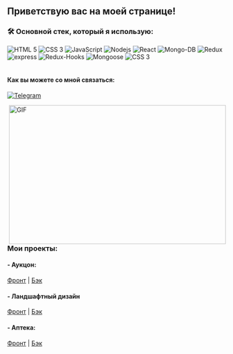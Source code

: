 <h2>
  Приветствую вас на моей странице!
</h2>

<div>

<h3>🛠️ Основной стек, который я использую:</h3>
<div>
<img alt="HTML 5" src="https://img.shields.io/badge/HTML5-E34F26?style=for-the-badge&logo=html5&logoColor=white">
 <img alt="CSS 3" src="https://img.shields.io/badge/CSS3-1572B6?style=for-the-badge&logo=css3&logoColor=white">
 <img alt="JavaScript" src="https://img.shields.io/badge/-JavaScript-yellow?style=for-the-badge&logo=JavaScript&logoColor=white" />
 <img alt="Nodejs" src="https://img.shields.io/badge/-Nodejs-43853d?style=for-the-badge&logo=Node.js&logoColor=white" />
 <img alt="React" src="https://img.shields.io/badge/-React-45b8d8?style=for-the-badge&logo=react&logoColor=white" />
 <img alt="Mongo-DB" src="https://img.shields.io/badge/-Mongo_DB-red?style=for-the-badge&logo=MongoDB&logoColor=black" />
 <img alt="Redux" src="https://img.shields.io/badge/-Redux-430098?style=for-the-badge&logo=redux&logoColor=white" />
 <br>
 <img alt="express" src="https://img.shields.io/badge/express-green?style=for-the-badge&logo=express">
 <img alt="Redux-Hooks" src="https://img.shields.io/badge/-React_Hooks-430098?style=for-the-badge&logo=Redux&logoColor=white" />
 <img alt="Mongoose" src="https://img.shields.io/badge/mongoose-green?style=for-the-badge&logo=mongoose">
 <img alt="CSS 3" src="https://img.shields.io/badge/-Webpack-blue?style=for-the-badge">
 
 </div>
</div>

<br>

<h4>Как вы можете со мной связаться:</h4>

[![Telegram](https://img.shields.io/badge/-Telegram-black?style=for-the-badge&logo=Telegram)](https://t.me/iammovsar)



<img align="right" alt="GIF" src="https://github.com/abhisheknaiidu/abhisheknaiidu/blob/master/code.gif?raw=true" width="500" height="320" />

<h3>Мои проекты:</h3>

<h4>- Аукцон:</h4>
<a href="https://github.com/MovsarTS/final-front.git">Фронт</a> |
<a href="https://github.com/MovsarTS/final-back.git">Бэк</a>

<h4>- Ландшафтный дизайн</h4>
<a href="https://github.com/MovsarTS/project-forest-front.git">Фронт</a> |
<a href="https://github.com/MovsarTS/project-forest-back.git">Бэк</a>

<h4>- Аптека:</h4>
<a href= "https://github.com/MovsarTS/apteka-team-front.git">Фронт</a> |
<a href= "https://github.com/MovsarTS/apteka-team-back.git">Бэк</a>
